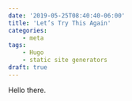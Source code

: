 ```yaml
---
date: '2019-05-25T08:40:40-06:00'
title: 'Let’s Try This Again'
categories:
    - meta
tags:
    - Hugo
    - static site generators
draft: true
---
```


Hello there.
